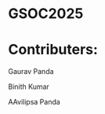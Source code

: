 # GSOC2025




  # Contributers:
<div>
  <p> Gaurav Panda </p>

  <p> Binith Kumar </p>

  <p> AAvilipsa Panda</p>
</div>
